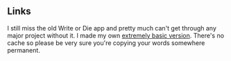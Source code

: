 
## Links

I still miss the old Write or Die app and pretty much can't get through any major project without it. I made my own [extremely basic version](https://mayaahorton.github.io/just-keep-writing/). There's no cache so please be very sure you're copying your words somewhere permanent. 

